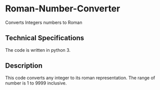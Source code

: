 # Roman-Number-Converter
Converts Integers numbers to Roman

## Technical Specifications

The code is written in python 3.

## Description

This code converts any integer to its roman representation. The range of number is 1 to 9999 inclusive.
